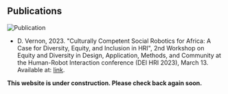 ## Publications

![Publication](https://cssr4africa.github.io/images/CSSRforAfrica_logo_red.png)

* D. Vernon, 2023. "Culturally Competent Social Robotics for Africa: A Case for Diversity, Equity, and Inclusion in HRI", 2nd Workshop on Equity and Diversity in Design, Application, Methods, and Community at the Human-Robot Interaction conference (DEI HRI 2023), March 13.  Available at: [link](https://cssr4africa.github.io/publications/2023_Vernon.pdf).

<strong> This website is under construction. Please check back again soon.</strong>